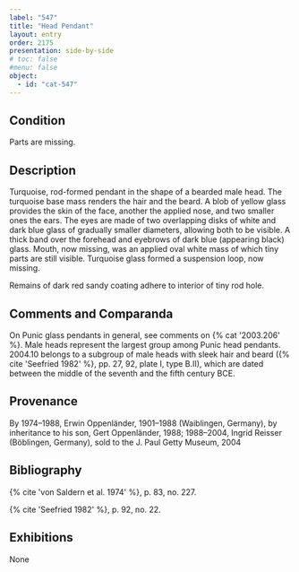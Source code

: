 ```yaml
---
label: "547"
title: "Head Pendant"
layout: entry
order: 2175
presentation: side-by-side
# toc: false
#menu: false 
object:
  - id: "cat-547"
---
```


## Condition

Parts are missing.

## Description

Turquoise, rod-formed pendant in the shape of a bearded male head. The turquoise base mass renders the hair and the beard. A blob of yellow glass provides the skin of the face, another the applied nose, and two smaller ones the ears. The eyes are made of two overlapping disks of white and dark blue glass of gradually smaller diameters, allowing both to be visible. A thick band over the forehead and eyebrows of dark blue (appearing black) glass. Mouth, now missing, was an applied oval white mass of which tiny parts are still visible. Turquoise glass formed a suspension loop, now missing.

Remains of dark red sandy coating adhere to interior of tiny rod hole.

## Comments and Comparanda

On Punic glass pendants in general, see comments on {% cat '2003.206' %}. Male heads represent the largest group among Punic head pendants. 2004.10 belongs to a subgroup of male heads with sleek hair and beard ({% cite 'Seefried 1982' %}, pp. 27, 92, plate I, type B.II), which are dated between the middle of the seventh and the fifth century BCE.

## Provenance

By 1974–1988, Erwin Oppenländer, 1901–1988 (Waiblingen, Germany), by inheritance to his son, Gert Oppenländer, 1988; 1988–2004, Ingrid Reisser (Böblingen, Germany), sold to the J. Paul Getty Museum, 2004

## Bibliography

{% cite 'von Saldern et al. 1974' %}, p. 83, no. 227.

{% cite 'Seefried 1982' %}, p. 92, no. 22.

## Exhibitions

None